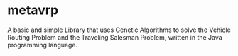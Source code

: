 # metavrp
A basic and simple Library that uses Genetic Algorithms
to solve the Vehicle Routing Problem and the Traveling Salesman Problem, 
written in the Java programming language.
